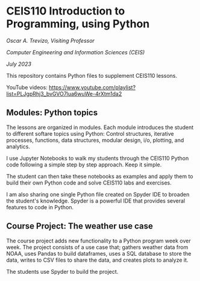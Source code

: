 # CEIS110 Introduction to Programming, using Python

_Oscar A. Trevizo, Visiting Professor_

_Computer Engineering and Information Sciences (CEIS)_

_July 2023_

This repository contains Python files to supplement CEIS110 lessons.

YouTube videos:
https://www.youtube.com/playlist?list=PLJgpRhj3_bvGVO7lua6wuWe-4rXtm1da2 

## Modules: Python topics

The lessons are organized in modules. Each module introduces the student to different softare topics using Python: 
Control structures, iterative processes, functions, data structures, modular design, i/o, plotting, and analytics. 

I use Jupyter Notebooks to walk my students through the CEIS110 Python code 
following a simple step by step approach. Keep it simple.

The student can then take these notebooks as examples and apply them to build their own Python code
and solve CEIS110 labs and exercises.

I am also sharing one single Python file created on Spyder IDE to broaden the student's knowledge.
Spyder is a powerful IDE that provides several features to code in Python.

## Course Project: The weather use case

The course project adds new functionality to a Python program week over week. The project consists of a use case
that; gathers weather data from NOAA, uses Pandas to build dataframes, uses a SQL database to store the data, 
writes to CSV files to share the data, and creates plots to analyze it. 

The students use Spyder to build the project.


